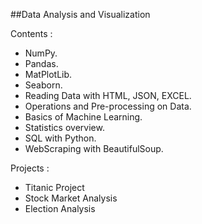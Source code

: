 ##Data Analysis and Visualization

Contents :
- NumPy.
- Pandas.
- MatPlotLib.
- Seaborn.
- Reading Data with HTML, JSON, EXCEL. 
- Operations and Pre-processing on Data.
- Basics of Machine Learning.
- Statistics overview.
- SQL with Python.
- WebScraping with BeautifulSoup.

Projects :
- Titanic Project
- Stock Market Analysis
- Election Analysis 